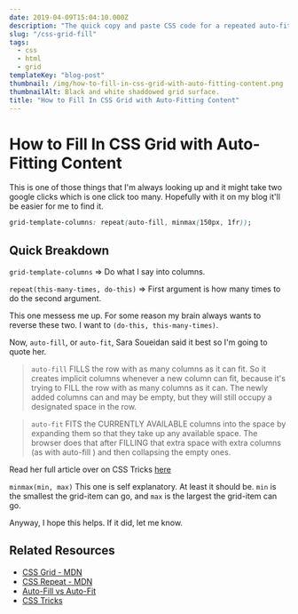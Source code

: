 ```yaml
---
date: 2019-04-09T15:04:10.000Z
description: "The quick copy and paste CSS code for a repeated auto-fitting content."
slug: "/css-grid-fill"
tags:
  - css
  - html
  - grid
templateKey: "blog-post"
thumbnail: /img/how-to-fill-in-css-grid-with-auto-fitting-content.png
thumbnailAlt: Black and white shaddowed grid surface.
title: "How to Fill In CSS Grid with Auto-Fitting Content"
---
```


# How to Fill In CSS Grid with Auto-Fitting Content

This is one of those things that I'm always looking up and it might take two google clicks which is one click too many. Hopefully with it on my blog it'll be easier for me to find it.

```css
grid-template-columns: repeat(auto-fill, minmax(150px, 1fr));
```

## Quick Breakdown

`grid-template-columns` => Do what I say into columns.

`repeat(this-many-times, do-this)` => First argument is how many times to do the second argument.

This one messess me up. For some reason my brain always wants to reverse these two. I want to `(do-this, this-many-times)`.

Now, `auto-fill`, or `auto-fit`, Sara Soueidan said it best so I'm going to quote her.

> `auto-fill` FILLS the row with as many columns as it can fit. So it creates implicit columns whenever a new column can fit, because it's trying to FILL the row with as many columns as it can. The newly added columns can and may be empty, but they will still occupy a designated space in the row.

> `auto-fit` FITS the CURRENTLY AVAILABLE columns into the space by expanding them so that they take up any available space. The browser does that after FILLING that extra space with extra columns (as with auto-fill ) and then collapsing the empty ones.

Read her full article over on CSS Tricks [here](https://css-tricks.com/auto-sizing-columns-css-grid-auto-fill-vs-auto-fit/)

`minmax(min, max)` This one is self explanatory. At least it should be. `min` is the smallest the grid-item can go, and `max` is the largest the grid-item can go.

Anyway, I hope this helps. If it did, let me know.

## Related Resources

- [CSS Grid - MDN](https://developer.mozilla.org/en-US/docs/Web/CSS/grid)
- [CSS Repeat - MDN](https://developer.mozilla.org/en-US/docs/Web/CSS/repeat)
- [Auto-Fill vs Auto-Fit](https://css-tricks.com/auto-sizing-columns-css-grid-auto-fill-vs-auto-fit/)
- [CSS Tricks](https://css-tricks.com/snippets/css/complete-guide-grid/)
